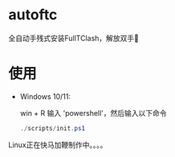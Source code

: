 # autoftc
全自动手残式安装FullTClash，解放双手👐

# 使用

* Windows 10/11:

    win + R 输入 'powershell'，然后输入以下命令
    ```powershell
    ./scripts/init.ps1
    ```


Linux正在快马加鞭制作中。。。。

